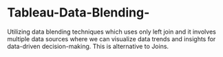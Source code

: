 # Tableau-Data-Blending-
Utilizing data blending techniques which uses only left join and it involves multiple data sources where we can visualize data trends and insights for data-driven decision-making. This is alternative to Joins.

